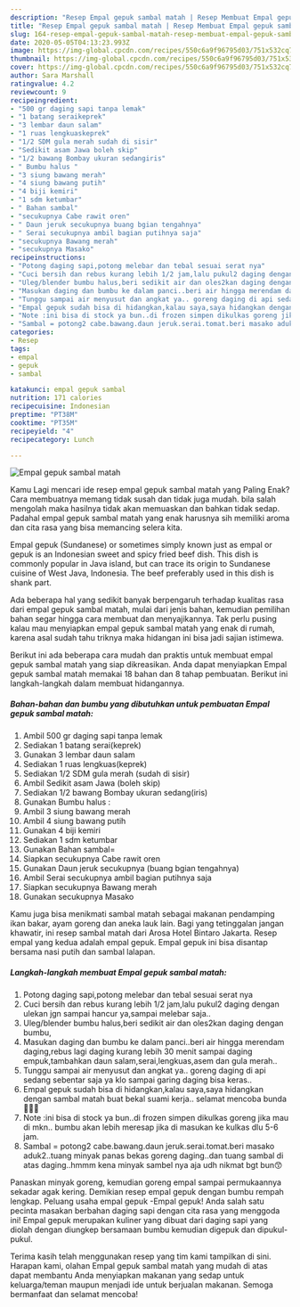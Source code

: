 ```yaml
---
description: "Resep Empal gepuk sambal matah | Resep Membuat Empal gepuk sambal matah Yang Enak Banget"
title: "Resep Empal gepuk sambal matah | Resep Membuat Empal gepuk sambal matah Yang Enak Banget"
slug: 164-resep-empal-gepuk-sambal-matah-resep-membuat-empal-gepuk-sambal-matah-yang-enak-banget
date: 2020-05-05T04:13:23.993Z
image: https://img-global.cpcdn.com/recipes/550c6a9f96795d03/751x532cq70/empal-gepuk-sambal-matah-foto-resep-utama.jpg
thumbnail: https://img-global.cpcdn.com/recipes/550c6a9f96795d03/751x532cq70/empal-gepuk-sambal-matah-foto-resep-utama.jpg
cover: https://img-global.cpcdn.com/recipes/550c6a9f96795d03/751x532cq70/empal-gepuk-sambal-matah-foto-resep-utama.jpg
author: Sara Marshall
ratingvalue: 4.2
reviewcount: 9
recipeingredient:
- "500 gr daging sapi tanpa lemak"
- "1 batang seraikeprek"
- "3 lembar daun salam"
- "1 ruas lengkuaskeprek"
- "1/2 SDM gula merah sudah di sisir"
- "Sedikit asam Jawa boleh skip"
- "1/2 bawang Bombay ukuran sedangiris"
- " Bumbu halus "
- "3 siung bawang merah"
- "4 siung bawang putih"
- "4 biji kemiri"
- "1 sdm ketumbar"
- " Bahan sambal"
- "secukupnya Cabe rawit oren"
- " Daun jeruk secukupnya buang bgian tengahnya"
- " Serai secukupnya ambil bagian putihnya saja"
- "secukupnya Bawang merah"
- "secukupnya Masako"
recipeinstructions:
- "Potong daging sapi,potong melebar dan tebal sesuai serat nya"
- "Cuci bersih dan rebus kurang lebih 1/2 jam,lalu pukul2 daging dengan ulekan jgn sampai hancur ya,sampai melebar saja.."
- "Uleg/blender bumbu halus,beri sedikit air dan oles2kan daging dengan bumbu,"
- "Masukan daging dan bumbu ke dalam panci..beri air hingga merendam daging,rebus lagi daging kurang lebih 30 menit sampai daging empuk,tambahkan daun salam,serai,lengkuas,asem dan gula merah.."
- "Tunggu sampai air menyusut dan angkat ya.. goreng daging di api sedang sebentar saja ya klo sampai garing daging bisa keras.."
- "Empal gepuk sudah bisa di hidangkan,kalau saya,saya hidangkan dengan sambal matah buat bekal suami kerja.. selamat mencoba bunda💙💙💋"
- "Note :ini bisa di stock ya bun..di frozen simpen dikulkas goreng jika mau di mkn.. bumbu akan lebih meresap jika di masukan ke kulkas dlu 5-6 jam."
- "Sambal = potong2 cabe.bawang.daun jeruk.serai.tomat.beri masako aduk2..tuang minyak panas bekas goreng daging..dan tuang sambal di atas daging..hmmm kena minyak sambel nya aja udh nikmat bgt bun😙"
categories:
- Resep
tags:
- empal
- gepuk
- sambal

katakunci: empal gepuk sambal 
nutrition: 171 calories
recipecuisine: Indonesian
preptime: "PT38M"
cooktime: "PT35M"
recipeyield: "4"
recipecategory: Lunch

---
```



![Empal gepuk sambal matah](https://img-global.cpcdn.com/recipes/550c6a9f96795d03/751x532cq70/empal-gepuk-sambal-matah-foto-resep-utama.jpg)

Kamu Lagi mencari ide resep empal gepuk sambal matah yang Paling Enak? Cara membuatnya memang tidak susah dan tidak juga mudah. bila salah mengolah maka hasilnya tidak akan memuaskan dan bahkan tidak sedap. Padahal empal gepuk sambal matah yang enak harusnya sih memiliki aroma dan cita rasa yang bisa memancing selera kita.

Empal gepuk (Sundanese) or sometimes simply known just as empal or gepuk is an Indonesian sweet and spicy fried beef dish. This dish is commonly popular in Java island, but can trace its origin to Sundanese cuisine of West Java, Indonesia. The beef preferably used in this dish is shank part.

Ada beberapa hal yang sedikit banyak berpengaruh terhadap kualitas rasa dari empal gepuk sambal matah, mulai dari jenis bahan, kemudian pemilihan bahan segar hingga cara membuat dan menyajikannya. Tak perlu pusing kalau mau menyiapkan empal gepuk sambal matah yang enak di rumah, karena asal sudah tahu triknya maka hidangan ini bisa jadi sajian istimewa.


Berikut ini ada beberapa cara mudah dan praktis untuk membuat empal gepuk sambal matah yang siap dikreasikan. Anda dapat menyiapkan Empal gepuk sambal matah memakai 18 bahan dan 8 tahap pembuatan. Berikut ini langkah-langkah dalam membuat hidangannya.

<!--inarticleads1-->

##### Bahan-bahan dan bumbu yang dibutuhkan untuk pembuatan Empal gepuk sambal matah:

1. Ambil 500 gr daging sapi tanpa lemak
1. Sediakan 1 batang serai(keprek)
1. Gunakan 3 lembar daun salam
1. Sediakan 1 ruas lengkuas(keprek)
1. Sediakan 1/2 SDM gula merah (sudah di sisir)
1. Ambil Sedikit asam Jawa (boleh skip)
1. Sediakan 1/2 bawang Bombay ukuran sedang(iris)
1. Gunakan  Bumbu halus :
1. Ambil 3 siung bawang merah
1. Ambil 4 siung bawang putih
1. Gunakan 4 biji kemiri
1. Sediakan 1 sdm ketumbar
1. Gunakan  Bahan sambal=
1. Siapkan secukupnya Cabe rawit oren
1. Gunakan  Daun jeruk secukupnya (buang bgian tengahnya)
1. Ambil  Serai secukupnya ambil bagian putihnya saja
1. Siapkan secukupnya Bawang merah
1. Gunakan secukupnya Masako


Kamu juga bisa menikmati sambal matah sebagai makanan pendamping ikan bakar, ayam goreng dan aneka lauk lain. Bagi yang tetinggalan jangan khawatir, ini resep sambal matah dari Arosa Hotel Bintaro Jakarta. Resep empal yang kedua adalah empal gepuk. Empal gepuk ini bisa disantap bersama nasi putih dan sambal lalapan. 

<!--inarticleads2-->

##### Langkah-langkah membuat Empal gepuk sambal matah:

1. Potong daging sapi,potong melebar dan tebal sesuai serat nya
1. Cuci bersih dan rebus kurang lebih 1/2 jam,lalu pukul2 daging dengan ulekan jgn sampai hancur ya,sampai melebar saja..
1. Uleg/blender bumbu halus,beri sedikit air dan oles2kan daging dengan bumbu,
1. Masukan daging dan bumbu ke dalam panci..beri air hingga merendam daging,rebus lagi daging kurang lebih 30 menit sampai daging empuk,tambahkan daun salam,serai,lengkuas,asem dan gula merah..
1. Tunggu sampai air menyusut dan angkat ya.. goreng daging di api sedang sebentar saja ya klo sampai garing daging bisa keras..
1. Empal gepuk sudah bisa di hidangkan,kalau saya,saya hidangkan dengan sambal matah buat bekal suami kerja.. selamat mencoba bunda💙💙💋
1. Note :ini bisa di stock ya bun..di frozen simpen dikulkas goreng jika mau di mkn.. bumbu akan lebih meresap jika di masukan ke kulkas dlu 5-6 jam.
1. Sambal = potong2 cabe.bawang.daun jeruk.serai.tomat.beri masako aduk2..tuang minyak panas bekas goreng daging..dan tuang sambal di atas daging..hmmm kena minyak sambel nya aja udh nikmat bgt bun😙


Panaskan minyak goreng, kemudian goreng empal sampai permukaannya sekadar agak kering. Demikian resep empal gepuk dengan bumbu rempah lengkap. Peluang usaha empal gepuk -Empal gepuk! Anda salah satu pecinta masakan berbahan daging sapi dengan cita rasa yang menggoda ini! Empal gepuk merupakan kuliner yang dibuat dari daging sapi yang diolah dengan diungkep bersamaan bumbu kemudian digepuk dan dipukul-pukul. 

Terima kasih telah menggunakan resep yang tim kami tampilkan di sini. Harapan kami, olahan Empal gepuk sambal matah yang mudah di atas dapat membantu Anda menyiapkan makanan yang sedap untuk keluarga/teman maupun menjadi ide untuk berjualan makanan. Semoga bermanfaat dan selamat mencoba!
